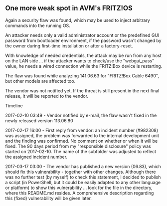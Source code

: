 ## One more weak spot in AVM's FRITZ!OS

Again a security flaw was found, which may be used to inject arbitrary commands into the running OS.

An attacker needs only a valid administrator account or the predefined GUI password from bootloader environment, if the password wasn't changed by the owner during first-time installation or after a factory-reset.

With knowledge of needed credentials, the attack may be run from any host on the LAN side ... if the attacker wants to check/use the "webgui_pass" value, he needs a wired connection while the FRITZ!Box device is restarting.

The flaw was found while analyzing 141.06.63 for "FRITZ!Box Cable 6490", but other models are affected too.

The vendor was not notified yet. If the threat is still present in the next final release, it will be reported to the vendor.

Timeline

2017-02-10 03:49 - Vendor notified by e-mail, the flaw wasn't fixed in the newly released version 113.06.80

2017-02-17 16:00 - First reply from vendor: an incident number (#982308) was assigned, the problem was forwarded to the internal development unit and the finding was confirmed. 
                   No comment on whether or when it will be fixed. The 90 days period from my "responsible disclosure" policy was started on 2017-02-10.
                   The name of the subfolder was adjusted to reflect the assigned incident number.

2017-03-17 03:00 - The vendor has published a new version (06.83), which should fix this vulnerability - together with other changes.
                   Although there was no further test (by myself) to check this statement, I decided to publish a script (in
                   PowerShell, but it could be easily adapted to any other language or platform) to show this vulnerability ...
                   look for the file in the directory, where this README.md resides.
                   A comprehensive description regarding this (fixed) vulnerability will be given later.

